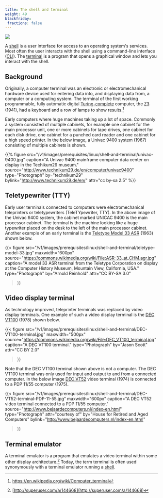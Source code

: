 ```yaml
---
title: The shell and terminal
weight: 49
blackfriday:
 fractions: false
---
```



![](/v1/images/prerequisites/linux/shell-and-terminal/terminal-icon.png)

A [shell][shell] is a user interface for access to an operating system's services. Most
often the user interacts with the shell using a
command-line interface ([CLI][cli]). The [terminal][terminal-emulator] is a program that opens a graphical window and lets you interact
with the shell.

[shell]:https://en.wikipedia.org/wiki/Shell_(computing)
[terminal-emulator]: https://en.wikipedia.org/wiki/Terminal_emulator 
[cli]: https://en.wikipedia.org/wiki/Command-line_interface 

## Background 

Originally, a computer terminal was an electronic or electromechanical hardware
device used for entering data into, and displaying data from, a computer or a
computing system. The terminal of the first working programmable, fully
automatic digital [Turing-complete][turing-complete] computer, the [Z3][z3] (1941), had a keyboard and a
row of lamps to show results.[^computer-terminal]

[z3]: https://en.wikipedia.org/wiki/Z3_(computer) 

[turing-complete]: https://en.wikipedia.org/wiki/Turing_completeness

[^computer-terminal]: https://en.wikipedia.org/wiki/Computer_terminal

Early computers where huge machines taking up a lot of space. Commonly a system
consisted of multiple cabinets, for example one cabinet for the main processor
unit, one or more cabinets for tape drives, one cabinet for each disk drive, one
cabinet for a punched card reader and one cabinet for a high speed printer. In the
below image, a Univac 9400 system (1967) consisting of multiple cabinets is
shown.

{{% figure
   src="/v1/images/prerequisites/linux/shell-and-terminal/univac-9400.jpg"
   caption="A Univac 9400 mainframe computer data center on display in the Techikum29 museum."
   source="http://www.technikum29.de/en/computer/univac9400"
   type="Photograph"
   by="technikum29"
   bylink="http://www.technikum29.de/en/"
   attr="cc by-sa 2.5"
%}}


<!-- More info on Univac 9400  http://www.technikum29.de/en/computer/univac9400 --> 

## Teletypewriter (TTY)

Early user terminals connected to computers were electromechanical
teleprinters or teletypewriters (TeleTYpewriter, TTY). In the above image of the
Univac 9400 system, the cabinet marked UNICAC 9400 is the main
processor cabinet. The terminal is the machine looking like a huge typewriter
placed on the desk to the left of the main processor cabinet. Another example of an early terminal is
the [Teletype Model 33 ASR][teletype-33-asr] (1963) shown below.

[teletype-33-asr]:https://en.wikipedia.org/wiki/Teletype_Model_33 
{{< figure 
    src="/v1/images/prerequisites/linux/shell-and-terminal/teletype-model-33.jpg"
    maxwidth="600px"
    source="https://commons.wikimedia.org/wiki/File:ASR-33_at_CHM.agr.jpg"
    caption="A model 33 ASR terminal from the Teletype Corporation on display at the Computer History Museum, Mountain View, California, USA."
    type="Photograph"
    by="Arnold Reinhold"
    attr="CC BY-SA 3.0"
    
>}}

## Video display terminal

As technology improved, teleprinter terminals was replaced by video display 
terminals. One example of such a video display terminal is the [DEC VT100][vt-100] (1978)
shown below.

[vt-100]: https://en.wikipedia.org/wiki/VT100 

{{< figure
    src="/v1/images/prerequisites/linux/shell-and-terminal/DEC-VT100-terminal.jpg"
    maxwidth="500px"
    source="https://commons.wikimedia.org/wiki/File:DEC_VT100_terminal.jpg"
    caption="A DEC VT100 terminal."
    type="Photograph"
    by="Jason Scott"
    attr="CC BY 2.0"
>}}


Note that the DEC VT100 terminal shown above is not a computer. The DEC
VT100 terminal was
only used for input and output to and from a connected computer. In the below image [DEC VT52](https://en.wikipedia.org/wiki/VT52) video terminal (1974) is connected to a PDP 11/55 computer (1975). 

{{< figure 
    src="/v1/images/prerequisites/linux/shell-and-terminal/DEC-VT52-terminal-PDP-11-55.jpg"
    maxwidth="600px"
    caption="A DEC VT52 video terminal connected to a PDP 11/55 computer."
    source="http://www.bejaardecomputers.nl/index-en.html"
    type="Photograph"
    attr="courtesy of"
    by="House for Retired and Aged Computers"
    bylink="http://www.bejaardecomputers.nl/index-en.html"
>}}

<!--
{{% figure
           src="/images/prerequisites/linux/shell-and-terminal/pdp-11-40.jpg" 
           maxwidth="450px"
           caption="A PDP-11/40 computer as exhibited in Vienna Technical Museumwith with the processor at the bottom and a TU56 dual DECtape drive is installed above it."
           type="Photograph"
           source="https://commons.wikimedia.org/wiki/File:Pdp-11-40.jpg"
           attr="CC-BY-SA 3.0"
           by="Stefan Kögl"
           bylink="fo"
%}}
-->

## Terminal emulator

A terminal emulator is a program that emulates a video terminal within some
other display architecture.[^terminal] Today, the term terminal is
often used synonymously with a terminal emulator running a [shell][shell].


[teleprinter]: https://en.wikipedia.org/wiki/Teleprinter
[^terminal]: [http://superuser.com/a/144668](http://superuser.com/a/144668)

